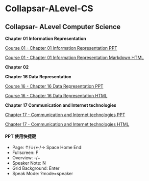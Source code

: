 # Collapsar-ALevel-CS

## Collapsar- ALevel Computer Science

**Chapter 01 Information Representation**

[Course 01 - Chapter 01 Information Representation PPT ](http://ppt.yuketang.net/alevel/ALevel-CS-Chapter-01-Information-Representation/ALevel-CS-Chapter-01-Information-Representation.html#slide=1)

[Course 01 - Chapter 01 Information Representation Markdown HTML ](http://ppt.yuketang.net/alevel/ALevel-CS-Chapter-01-Information-Representation.html)

**Chapter 02**

**Chapter 16 Data Representation**

[Course 16 - Chapter 16 Data Representation PPT](http://ppt.yuketang.net/alevel/ALevel-CS-Chapter-16-Data-Representation/ALevel-CS-Chapter-16-Data-Representation.html)

[Course 16 - Chapter 16 Data Representation HTML](http://ppt.yuketang.net/alevel/ALevel-CS-Chapter-16-Data-Representation.html)

**Chapter 17 Communication and Internet technologies**

[Chapter 17 - Communication and Internet technologies PPT](http://ppt.yuketang.net/alevel/ALevel-CS-Chapter-17-Communication-and-Internet-technologies/ALevel-CS-Chapter-17-Communication-and-Internet-technologies.html#slide=1)

[Chapter 17 - Communication and Internet technologies HTML](http://ppt.yuketang.net/alevel/ALevel-CS-Chapter-17-Communication-and-Internet-technologies.html)

#### PPT 使用快捷键

* Page\: ↑/↓/←/→ Space Home End
* Fullscreen\: F
* Overview\: -/+
* Speaker Note\: N
* Grid Background\: Enter
* Speak Mode: ?mode=speaker

